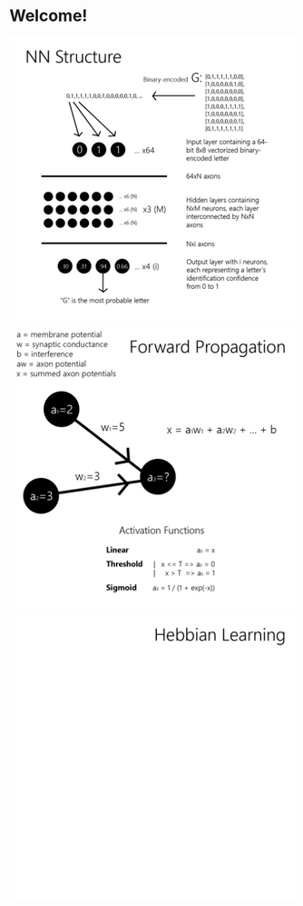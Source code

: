 # Welcome!

![images/NNTerms_Structure.png](images/NNTerms_Structure.png)
![images/NNTerms_FwdProp.png](images/NNTerms_FwdProp.png)
![images/NNTerms_Hebbian.png](images/NNTerms_Hebbian.png)
